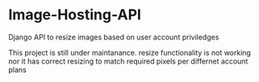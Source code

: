 # Image-Hosting-API
Django API to resize images based on user account priviledges


This project is still under maintanance.
resize functionality is not working nor it has correct resizing to match required pixels per differnet account plans
